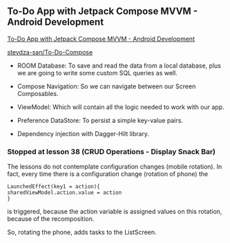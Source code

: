 ## To-Do App with Jetpack Compose MVVM - Android Development

[To-Do App with Jetpack Compose MVVM - Android Development](https://www.skillshare.com/classes/To-Do-App-with-Jetpack-Compose-MVVM-Android-Development/459437485)

[stevdza-san/To-Do-Compose](https://github.com/stevdza-san/To-Do-Compose)

- ROOM Database: To save and read the data from a local database, plus we are going to write some custom SQL queries as well.

- Compose Navigation: So we can navigate between our Screen Composables. 

- ViewModel: Which will contain all the logic needed to work with our app.

- Preference DataStore: To persist a simple key-value pairs.

- Dependency injection with Dagger-Hilt library.


### Stopped at lesson 38 (CRUD Operations - Display Snack Bar)
The lessons do not contemplate configuration changes (mobile rotation).
In fact, every time there is a configuration change (rotation of phone) the  


```
LaunchedEffect(key1 = action){
sharedViewModel.action.value = action
}
```

is triggered, because the action variable is assigned values on this rotation, because of the recomposition.

So, rotating the phone, adds tasks to the ListScreen. 